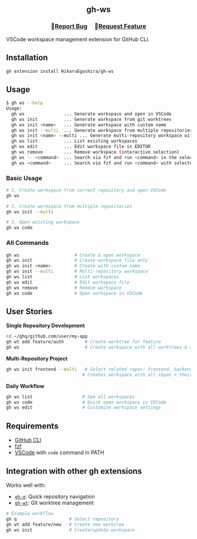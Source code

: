 <h2 align="center">
    <p align="center">gh-ws</p>
</h2>

<h3 align="center">
🔹<a  href="https://github.com/HikaruEgashira/gh-ws/issues">Report Bug</a> &nbsp; &nbsp;
🔹<a  href="https://github.com/HikaruEgashira/gh-ws/issues">Request Feature</a>
</h3>

VSCode workspace management extension for GitHub CLI.

## Installation

```bash
gh extension install HikaruEgashira/gh-ws
```

## Usage

```bash
$ gh ws --help
Usage:
  gh ws               ... Generate workspace and open in VSCode
  gh ws init          ... Generate workspace from git worktrees
  gh ws init <name>   ... Generate workspace with custom name
  gh ws init --multi  ... Generate workspace from multiple repositories
  gh ws init <name> --multi ... Generate multi-repository workspace with custom name
  gh ws list          ... List existing workspaces
  gh ws edit          ... Edit workspace file in EDITOR
  gh ws remove        ... Remove workspace (interactive selection)
  gh ws -- <command>  ... Search via fzf and run <command> in the selected workspace directory
  gh ws <command>     ... Search via fzf and run <command> with selected workspace as argument
```

### Basic Usage

```bash
# 1. Create workspace from current repository and open VSCode
gh ws

# 2. Create workspace from multiple repositories
gh ws init --multi

# 3. Open existing workspace
gh ws code
```

### All Commands

```bash
gh ws                     # Create & open workspace
gh ws init                # Create workspace file only
gh ws init <name>         # Create with custom name
gh ws init --multi        # Multi-repository workspace
gh ws list                # List workspaces
gh ws edit                # Edit workspace file
gh ws remove              # Remove workspace
gh ws code                # Open workspace in VSCode
```

## User Stories

**Single Repository Development**
```bash
cd ~/ghq/github.com/user/my-app
gh wt add feature/auth        # Create worktree for feature
gh ws                         # Create workspace with all worktrees & open VSCode
```

**Multi-Repository Project**
```bash
gh ws init frontend --multi   # Select related repos: frontend, backend, docs
                             # Creates workspace with all repos + their worktrees
```

**Daily Workflow**
```bash
gh ws list                   # See all workspaces
gh ws code                   # Quick open workspace in VSCode
gh ws edit                   # Customize workspace settings
```

## Requirements

- [GitHub CLI](https://cli.github.com/)
- [fzf](https://github.com/junegunn/fzf)
- [VSCode](https://code.visualstudio.com/) with `code` command in PATH

## Integration with other gh extensions

Works well with:
- [`gh-q`](https://github.com/HikaruEgashira/gh-q): Quick repository navigation
- [`gh-wt`](https://github.com/HikaruEgashira/gh-wt): Git worktree management

```bash
# Example workflow
gh q                    # Select repository
gh wt add feature/new   # Create new worktree
gh ws init              # Create/update workspace
```